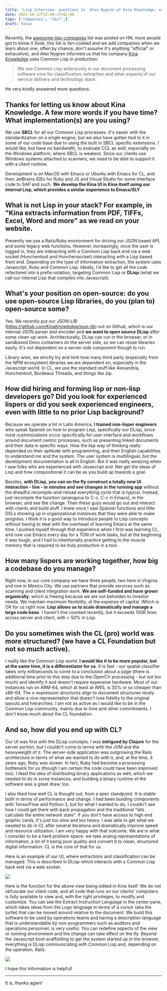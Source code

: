 ```yaml
---
title: "Lisp Interview: questions to  Alex Nygren of Kina Knowledge, using Common Lisp extensively in their document processing stack"
date: 2021-10-22T12:49:17+02:00
tags: ["companies", "sbcl",]
draft: false
---
```


Recently, the
[awesome-lisp-companies](https://github.com/azzamsa/awesome-lisp-companies/)
list was posted on HN, more people got to know it (look, this list is
fan-cooked and we add companies when we learn about one, often by
chance, don't assume it's anything "official" or exhaustive), and Alex
Nygren informed us that his company [Kina
Knowledge](https://www.kinaknowledge.com/) uses Common Lisp in
production:

> We use Common Lisp extensively in our document processing software core for classification, extraction and other aspects of our service delivery and technology stack.


He very kindly answered more questions.


## Thanks for letting us know about Kina Knowledge. A few more words if you have time? What implementation(s) are you using?

We use **SBCL** for all our Common Lisp processes.  It's easier with the
standardization on a single engine, but we also have gotten tied to it
in some of our code base due to using the built in SBCL specific
extensions.  I would like, but have no bandwidth, to evaluate CCL as
well, especially on the Windows platform, where SBCL is weakest.
Since our clients use Windows systems attached to scanners, we need to
be able to support it with a client runtime.

Development is on MacOS with Emacs or Ubuntu with Emacs for CL, and
then JetBrains IDEs for Ruby and JS and Visual Studio for some
interface code to SAP and such.  **We develop the Kina UI in Kina itself
using our internal Lisp, which provides a similar experience to
Emacs/SLY**.

## What is not Lisp in your stack? For example, in "Kina extracts information from PDF, TIFFs, Excel, Word and more" as we read on your website.

Presently we use a Rails/Ruby environment for driving our JSON based
API, and some legacy web functions.  However, increasingly, once the
user is logged in, they are interacting with a Common Lisp back end
via a web socket (Hunchentoot and Hunchensocket) interacting with a
Lisp based front end.  Depending on the type of information
extraction, the system uses Javascript, Ruby and Common Lisp.
Ideally, I'd like to get all the code refactored into a prefix
notation, targeting Common Lisp or **DLisp** (what we call our internal
Lisp that compiles into Javascript).

## What's your position on open-source: do you use open-source Lisp libraries, do you (plan to) open-source some?

Yes.  We recently put our JSON-LIB
(https://github.com/KinaKnowledge/json-lib) out on Github, which is
our internal JSON parser and encoder and **we want to open source
DLisp** after some clean-up work.  Architecturally, DLisp can run in
the browser, or in sandboxed Deno containers on the server side, so we
can reuse libraries easily.  It's not dependent on a server-side
component though to run.

Library wise, we strictly try and limit how many third party
(especially from the NPM ecosystem) libraries we are dependent on,
especially in the Javascript world.  In CL, we use the standard stuff
like Alexandria, Hunchentoot, Bordeaux Threads, and things like zip.

## How did hiring and forming lisp or non-lisp developers go? Did you look for experienced lispers or did you seek experienced engineers, even with little to no prior Lisp background?

Because we operate a lot in Latin America, **I trained non-lisper
engineers** who speak Spanish on how to program Lisp, specifically our
DLisp, since most customizations occur specifically for user interface
and workflows around document centric processes, such as presenting
linked documents and their data in specific ways.  How the lisp way of
thinking really depended on their aptitude with programming, and their
English capabilities to understand me and the system.  The user system
is multilingual, but the development documentation is all in English.
But it was really amazing when I saw folks who are experienced with
Javascript and .Net get the ideas of Lisp and how compositional it can
be as you build up towards a goal.

Besides, **with DLisp, you can on the fly construct a totally new UI
interaction - live - in minutes and see changes in the running app**
without the dreadful recompile-and-reload everything cycle that is
typical.  Instead, just recompile the function (analogous to C-c, C-c
in Emacs), in the browser, and see the change.  Then these guys would
go out and interact with clients and build stuff.  I knew once I saw
Spanish functions and little DSLs showing up in organizational
instances that they were able to make progress.  I think it is a good
way to introduce people to Lisp concepts without having to deal with
the overhead of learning Emacs at the same time.  I pushed myself
through that experience when I first was learning CL, and now use
Emacs every day for a TON of work tasks, but at the beginning it was
tough, and I had to intentionally practice getting to the muscle
memory that is required to be truly productive in a tool.

## How many lispers are working together, how big a codebase do you manage?

Right now, in our core company we have three people, two here in
Virginia and one in Mexico City.  We use partners that provide
services such as scanning and client integration work.  **We are
self-funded and have grown organically**, which is freeing because we
are not beholden to investor needs.  We maintain maximum flexibility,
at the expense of capital.  Which is OK for us right now.  **Lisp allows
us to scale dramatically and manage a large code base.**  I haven't line
counted recently, but it exceeds 100K lines across server and client,
with > 50% in Lisp.

## Do you sometimes wish the CL (pro) world was more structured? (we have a CL Foundation but not so much active).

I really like the Common Lisp world.  **I would like it to be more
popular, but at the same time, it is a differentiator for us**.  It is
fast - our spatial classifier takes only milliseconds to come to a
conclusion about a page (there is additional time prior to this step
due to the OpenCV processing - but not too much) and identify it and
doesn't require expensive hardware.  Most of our instances run on
ARM-64, which at least at AWS, is 30% or so cheaper than x86-64.  The
s-expression structures align to document structures nicely and allow
a nice representation that doesn't lose fidelity to the original
layouts and hierarchies.  I am not as active as I would like to be in
the Common Lisp community, mainly due to time and other commitments.
I don't know much about the CL foundation.

## And so, how did you end up with CL?

Our UI was first with the DLisp concepts.  I was **intrigued by Clojure**
for the server portion, but I couldn't come to terms with the JVM and
the heavyweight of it.  The server-side application was outgrowing the
Rails architecture in terms of what we wanted to do with it, and, at
the time, 4 years ago, Ruby was slower.  In fact, Ruby had become a
processing bottleneck for us (though I am certain the code could have
been improved too).  I liked the idea of distributing binary
applications as well, which we needed to do in some instances, and
building a binary runtime of the software was a great draw, too.

I also liked how well CL is thought out, from a spec standpoint.  It
is stable both in terms of performance and change.  I had been
building components with TensorFlow and Python 3, but for what I
wanted to do, I couldn't see how I could get there with back
propagation and the traditional "lets calculate the entire network
state".  If you don't have access to high end graphic cards, it's just
too slow and too heavy.  I was able to get what we needed to do in CL
after several iterations and dramatically improve speed and resource
utilization.  I am very happy with that outcome.  We are in what I
consider to be a hard problem space: we take analog representations of
information, a lot of it being poor quality and convert it to clean,
structured digital information.  CL is the core of that for us.


Here is an example of our UI, where extractions and classification can
be managed.  This is described in DLisp which interacts with a Common
Lisp back end via a web socket.

<img src="https://user-images.githubusercontent.com/3721004/138441231-44c75ef7-4a0d-4735-8f4e-2226760b2acb.png" style="max-width: 1000px"/>


Here is the function for the above view being edited in Kina itself.
We do not obfuscate our client code, and all code that runs on our
clients' computers is fully available to view and, with the right
privileges, to modify and customize.  You can see the Extract
Instruction Language in the center pane, which takes ideas from the
Logo language in terms of a cursor (aka the turtle) that can be moved
around relative to the document.  We build this software to be used by
operations teams and having a description language that is
understandable by non-programmers such as auditors and operations
personnel, is very useful.  You can redefine aspects of the view or
running environment and the change can take effect on the fly.  Beyond
the Javascript boot scaffolding to get the system started up in the
browser, everything is DLisp communicating with Common Lisp and,
depending on the operation, Rails.

<img src="https://user-images.githubusercontent.com/3721004/138441191-375aa5dc-5a82-44e0-a175-61e97536cee6.png" style="max-width: 1000px"/>

I hope this information is helpful!

---

It is, thanks again!
